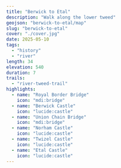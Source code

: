 ```yaml
---
title: "Berwick to Etal"
description: "Walk along the lower tweed"
geojson: "berwick-to-etal/map"
slug: "berwick-to-etal"
cover: "./cover.jpg"
date: 2025-05-10
tags:
  - "history"
  - "river"
length: 34
elevation: 540
duration: 7
trails:
  - "river-tweed-trail"
highlights:
  - name: "Royal Border Bridge"
    icon: "mdi:bridge"
  - name: "Berwick Castle"
    icon: "lucide:castle"
  - name: "Union Chain Bridge"
    icon: "mdi:bridge"
  - name: "Norham Castle"
    icon: "lucide:castle"
  - name: "Twizel Castle"
    icon: "lucide:castle"
  - name: "Etal Castle"
    icon: "lucide:castle"
---
```

